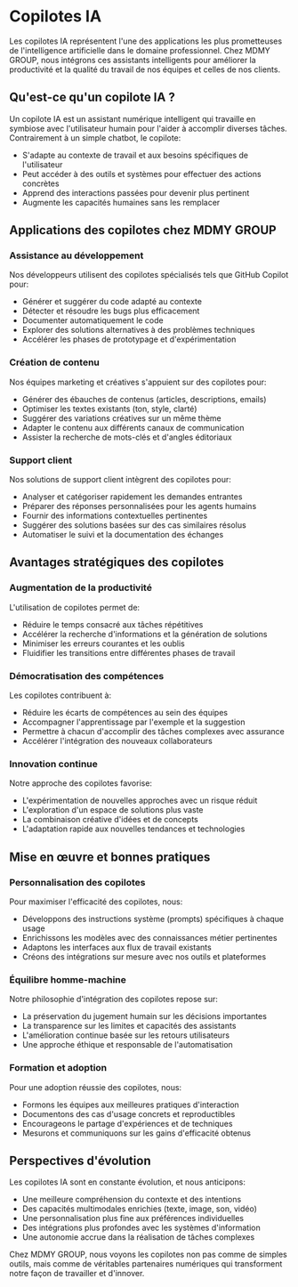 # Copilotes IA

Les copilotes IA représentent l'une des applications les plus prometteuses de l'intelligence artificielle dans le domaine professionnel. Chez MDMY GROUP, nous intégrons ces assistants intelligents pour améliorer la productivité et la qualité du travail de nos équipes et celles de nos clients.

## Qu'est-ce qu'un copilote IA ?

Un copilote IA est un assistant numérique intelligent qui travaille en symbiose avec l'utilisateur humain pour l'aider à accomplir diverses tâches. Contrairement à un simple chatbot, le copilote:

- S'adapte au contexte de travail et aux besoins spécifiques de l'utilisateur
- Peut accéder à des outils et systèmes pour effectuer des actions concrètes
- Apprend des interactions passées pour devenir plus pertinent
- Augmente les capacités humaines sans les remplacer

## Applications des copilotes chez MDMY GROUP

### Assistance au développement

Nos développeurs utilisent des copilotes spécialisés tels que GitHub Copilot pour:

- Générer et suggérer du code adapté au contexte
- Détecter et résoudre les bugs plus efficacement
- Documenter automatiquement le code
- Explorer des solutions alternatives à des problèmes techniques
- Accélérer les phases de prototypage et d'expérimentation

### Création de contenu

Nos équipes marketing et créatives s'appuient sur des copilotes pour:

- Générer des ébauches de contenus (articles, descriptions, emails)
- Optimiser les textes existants (ton, style, clarté)
- Suggérer des variations créatives sur un même thème
- Adapter le contenu aux différents canaux de communication
- Assister la recherche de mots-clés et d'angles éditoriaux

### Support client

Nos solutions de support client intègrent des copilotes pour:

- Analyser et catégoriser rapidement les demandes entrantes
- Préparer des réponses personnalisées pour les agents humains
- Fournir des informations contextuelles pertinentes
- Suggérer des solutions basées sur des cas similaires résolus
- Automatiser le suivi et la documentation des échanges

## Avantages stratégiques des copilotes

### Augmentation de la productivité

L'utilisation de copilotes permet de:

- Réduire le temps consacré aux tâches répétitives
- Accélérer la recherche d'informations et la génération de solutions
- Minimiser les erreurs courantes et les oublis
- Fluidifier les transitions entre différentes phases de travail

### Démocratisation des compétences

Les copilotes contribuent à:

- Réduire les écarts de compétences au sein des équipes
- Accompagner l'apprentissage par l'exemple et la suggestion
- Permettre à chacun d'accomplir des tâches complexes avec assurance
- Accélérer l'intégration des nouveaux collaborateurs

### Innovation continue

Notre approche des copilotes favorise:

- L'expérimentation de nouvelles approches avec un risque réduit
- L'exploration d'un espace de solutions plus vaste
- La combinaison créative d'idées et de concepts
- L'adaptation rapide aux nouvelles tendances et technologies

## Mise en œuvre et bonnes pratiques

### Personnalisation des copilotes

Pour maximiser l'efficacité des copilotes, nous:

- Développons des instructions système (prompts) spécifiques à chaque usage
- Enrichissons les modèles avec des connaissances métier pertinentes
- Adaptons les interfaces aux flux de travail existants
- Créons des intégrations sur mesure avec nos outils et plateformes

### Équilibre homme-machine

Notre philosophie d'intégration des copilotes repose sur:

- La préservation du jugement humain sur les décisions importantes
- La transparence sur les limites et capacités des assistants
- L'amélioration continue basée sur les retours utilisateurs
- Une approche éthique et responsable de l'automatisation

### Formation et adoption

Pour une adoption réussie des copilotes, nous:

- Formons les équipes aux meilleures pratiques d'interaction
- Documentons des cas d'usage concrets et reproductibles
- Encourageons le partage d'expériences et de techniques
- Mesurons et communiquons sur les gains d'efficacité obtenus

## Perspectives d'évolution

Les copilotes IA sont en constante évolution, et nous anticipons:

- Une meilleure compréhension du contexte et des intentions
- Des capacités multimodales enrichies (texte, image, son, vidéo)
- Une personnalisation plus fine aux préférences individuelles
- Des intégrations plus profondes avec les systèmes d'information
- Une autonomie accrue dans la réalisation de tâches complexes

Chez MDMY GROUP, nous voyons les copilotes non pas comme de simples outils, mais comme de véritables partenaires numériques qui transforment notre façon de travailler et d'innover.
